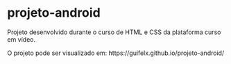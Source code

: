 # projeto-android

<p>Projeto desenvolvido durante o curso de HTML e CSS da plataforma curso em vídeo.</p>
<p>O projeto pode ser visualizado em: https://guifelx.github.io/projeto-android/ </p>
